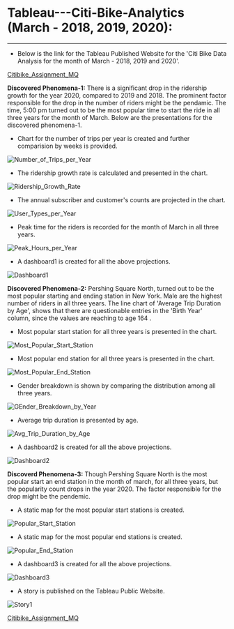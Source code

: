 # Tableau---Citi-Bike-Analytics (March - 2018, 2019, 2020):
--- 

- Below is the link for the Tableau Published Website for the 'Citi Bike Data Analysis for the month of March - 2018, 2019 and 2020'.

[Citibike_Assignment_MQ](https://public.tableau.com/app/profile/mubashira.qari/viz/Citibike_Assignment_MQ/Story1-CitiBikeAnalytics?publish=yes)

**Discovered Phenomena-1:** There is a significant drop in the ridership growth for the year 2020, compared to 2019 and 2018. The prominent factor responsible for the drop in the number of riders might be the pendamic. The time, 5:00 pm  turned out to be the most popular time to start the ride in all three years for the month of March.
Below are the presentations for the discovered phenomena-1.

- Chart for the number of trips per year is created and further comparision by weeks is provided. 

![Number_of_Trips_per_Year](Images/Number_of_Trips_per_Year.PNG)

- The ridership growth rate is calculated and presented in the chart.

![Ridership_Growth_Rate](Images/Ridership_Growth_per_Year.PNG)

- The annual subscriber and customer's counts are projected in the chart.

![User_Types_per_Year](Images/User_Types_per_Year.PNG)

- Peak time for the riders is recorded for the month of March in all three years.

![Peak_Hours_per_Year](Images/Peak_Hours_by_Year.PNG)

- A dashboard1 is created for all the above projections.

![Dashboard1](Images/Dashboard1.PNG)


**Discovered Phenomena-2:** Pershing Square North, turned out to be the most popular starting and ending station in New York. Male are the highest number of riders in all three years. The line chart of  'Average Trip Duration by Age',  shows that there are questionable entries in the 'Birth Year' column, since the values are reaching to age 164 .

- Most popular start station for all three years is presented in the chart.

![Most_Popular_Start_Station](Images/Most_Popular_Start_Stations.PNG)


- Most popular end station for all three years is presented in the chart.

![Most_Popular_End_Station](Images/Most_Popular_End_Stations.PNG)

- Gender breakdown is shown by comparing the distribution among all three years.

![GEnder_Breakdown_by_Year](Images/Gender_by_Year.PNG)

- Average trip duration is presented by age.

![Avg_Trip_Duration_by_Age](Images/Avg_Trip_duration_by_Age.PNG)

- A dashboard2 is created for all the above projections.

![Dashboard2](Images/Dashboard2.PNG)

**Discoverd Phenomena-3:** Though Pershing Square North is the most popular start an end station in the month of march, for all three years, but the popularity count drops in the year 2020. The factor responsible for the drop might be the pendemic.

- A static map for the most popular start stations is created.

![Popular_Start_Station](Images/Popular_Start_Stations.PNG)


- A static map for the most popular end stations is created.

![Popular_End_Station](Images\Popular_End_Station.PNG)

- A dashboard3 is created for all the above projections.

![Dashboard3](Images/Dashboard3.PNG)

- A story is published on the Tableau Public Website.

![Story1](Images/Story1.PNG)

[Citibike_Assignment_MQ](https://public.tableau.com/app/profile/mubashira.qari/viz/Citibike_Assignment_MQ/Story1-CitiBikeAnalytics?publish=yes)


